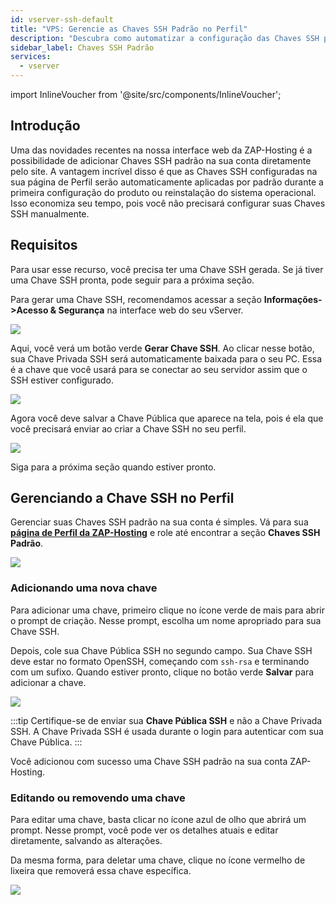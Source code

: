 ```yaml
---
id: vserver-ssh-default
title: "VPS: Gerencie as Chaves SSH Padrão no Perfil"
description: "Descubra como automatizar a configuração das Chaves SSH para acesso mais rápido ao servidor e instalações de produtos simplificadas com a ZAP-Hosting → Saiba mais agora"
sidebar_label: Chaves SSH Padrão
services:
  - vserver
---
```


import InlineVoucher from '@site/src/components/InlineVoucher';

## Introdução
Uma das novidades recentes na nossa interface web da ZAP-Hosting é a possibilidade de adicionar Chaves SSH padrão na sua conta diretamente pelo site. A vantagem incrível disso é que as Chaves SSH configuradas na sua página de Perfil serão automaticamente aplicadas por padrão durante a primeira configuração do produto ou reinstalação do sistema operacional. Isso economiza seu tempo, pois você não precisará configurar suas Chaves SSH manualmente.

<InlineVoucher />

## Requisitos
Para usar esse recurso, você precisa ter uma Chave SSH gerada. Se já tiver uma Chave SSH pronta, pode seguir para a próxima seção.

Para gerar uma Chave SSH, recomendamos acessar a seção **Informações->Acesso & Segurança** na interface web do seu vServer.

![](https://screensaver01.zap-hosting.com/index.php/s/N9FxTpdfibwCWSD/preview)

Aqui, você verá um botão verde **Gerar Chave SSH**. Ao clicar nesse botão, sua Chave Privada SSH será automaticamente baixada para o seu PC. Essa é a chave que você usará para se conectar ao seu servidor assim que o SSH estiver configurado.

![](https://screensaver01.zap-hosting.com/index.php/s/tdYfxJYNBFC2R9k/preview)

Agora você deve salvar a Chave Pública que aparece na tela, pois é ela que você precisará enviar ao criar a Chave SSH no seu perfil.

![](https://screensaver01.zap-hosting.com/index.php/s/Tc9MEGamAC9dDF3/preview)

Siga para a próxima seção quando estiver pronto.

## Gerenciando a Chave SSH no Perfil
Gerenciar suas Chaves SSH padrão na sua conta é simples. Vá para sua **[página de Perfil da ZAP-Hosting](https://zap-hosting.com/en/customer/home/profile/)** e role até encontrar a seção **Chaves SSH Padrão**.

![](https://screensaver01.zap-hosting.com/index.php/s/QzefcYZWPGz3rJr/preview)

### Adicionando uma nova chave
Para adicionar uma chave, primeiro clique no ícone verde de mais para abrir o prompt de criação. Nesse prompt, escolha um nome apropriado para sua Chave SSH.

Depois, cole sua Chave Pública SSH no segundo campo. Sua Chave SSH deve estar no formato OpenSSH, começando com `ssh-rsa` e terminando com um sufixo. Quando estiver pronto, clique no botão verde **Salvar** para adicionar a chave.

![](https://screensaver01.zap-hosting.com/index.php/s/CBTcDSiBLfNYi2R/preview)

:::tip
Certifique-se de enviar sua **Chave Pública SSH** e não a Chave Privada SSH. A Chave Privada SSH é usada durante o login para autenticar com sua Chave Pública.
:::

Você adicionou com sucesso uma Chave SSH padrão na sua conta ZAP-Hosting.

### Editando ou removendo uma chave
Para editar uma chave, basta clicar no ícone azul de olho que abrirá um prompt. Nesse prompt, você pode ver os detalhes atuais e editar diretamente, salvando as alterações.

Da mesma forma, para deletar uma chave, clique no ícone vermelho de lixeira que removerá essa chave específica.

![](https://screensaver01.zap-hosting.com/index.php/s/56mPcDswpZBaHms/preview)

<InlineVoucher />